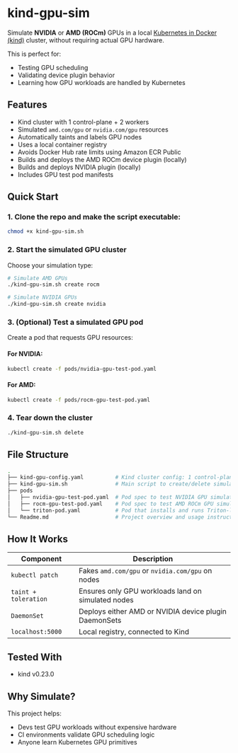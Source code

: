 
# kind-gpu-sim

Simulate **NVIDIA** or **AMD (ROCm)** GPUs in a local [Kubernetes in Docker (kind)](https://kind.sigs.k8s.io/) cluster, without requiring actual GPU hardware.

This is perfect for:
- Testing GPU scheduling
- Validating device plugin behavior
- Learning how GPU workloads are handled by Kubernetes

## Features

- Kind cluster with 1 control-plane + 2 workers
- Simulated `amd.com/gpu` or `nvidia.com/gpu` resources
- Automatically taints and labels GPU nodes
- Uses a local container registry
- Avoids Docker Hub rate limits using Amazon ECR Public
- Builds and deploys the AMD ROCm device plugin (locally)
- Builds and deploys NVIDIA plugin (locally)
- Includes GPU test pod manifests

## Quick Start

### 1. Clone the repo and make the script executable:

```bash
chmod +x kind-gpu-sim.sh
```

### 2. Start the simulated GPU cluster

Choose your simulation type:

```bash
# Simulate AMD GPUs
./kind-gpu-sim.sh create rocm

# Simulate NVIDIA GPUs
./kind-gpu-sim.sh create nvidia
```

### 3. (Optional) Test a simulated GPU pod

Create a pod that requests GPU resources:

#### For NVIDIA:

```bash
kubectl create -f pods/nvidia-gpu-test-pod.yaml
```

#### For AMD:

```bash
kubectl create -f pods/rocm-gpu-test-pod.yaml
```

### 4. Tear down the cluster

```bash
./kind-gpu-sim.sh delete
```

##  File Structure

```bash
.
├── kind-gpu-config.yaml          # Kind cluster config: 1 control-plane, 2 workers
├── kind-gpu-sim.sh               # Main script to create/delete simulated GPU clusters (ROCm or NVIDIA)
├── pods
│   ├── nvidia-gpu-test-pod.yaml  # Pod spec to test NVIDIA GPU simulation (uses nvidia.com/gpu)
│   ├── rocm-gpu-test-pod.yaml    # Pod spec to test AMD ROCm GPU simulation (uses amd.com/gpu)
│   └── triton-pod.yaml           # Pod that installs and runs Triton-lang, useful for simulating kernel compilation
└── Readme.md                     # Project overview and usage instructions
```

##  How It Works

| Component            | Description                                           |
|----------------------|-------------------------------------------------------|
| `kubectl patch`      | Fakes `amd.com/gpu` or `nvidia.com/gpu` on nodes      |
| `taint + toleration` | Ensures only GPU workloads land on simulated nodes    |
| `DaemonSet`          | Deploys either AMD or NVIDIA device plugin DaemonSets |
| `localhost:5000`     | Local registry, connected to Kind                     |

## Tested With

- kind v0.23.0

## Why Simulate?

This project helps:
- Devs test GPU workloads without expensive hardware
- CI environments validate GPU scheduling logic
- Anyone learn Kubernetes GPU primitives

